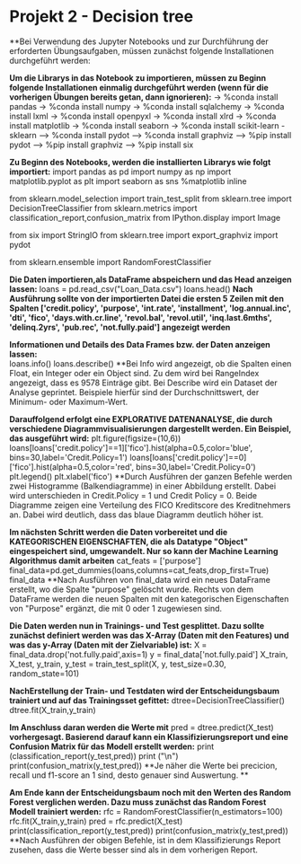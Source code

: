 # Projekt 2 - Decision tree

**Bei Verwendung des Jupyter Notebooks und zur Durchführung der erforderten Übungsaufgaben, müssen zunächst folgende Installationen durchgeführt werden: 

**Um die Librarys in das Notebook zu importieren, müssen zu Beginn folgende Installationen einmalig durchgeführt werden (wenn für die vorherigen Übungen bereits getan, dann ignorieren):**
-> %conda install pandas 
-> %conda install numpy
-> %conda install sqlalchemy 
-> %conda install lxml
-> %conda install openpyxl 
-> %conda install xlrd 
-> %conda install matplotlib 
-> %conda install seaborn 
-> %conda install scikit-learn - sklearn
--> %conda install pydot
--> %conda install graphviz
--> %pip install pydot
--> %pip install graphviz
--> %pip install six

**Zu Beginn des Notebooks, werden die installierten Librarys wie folgt importiert:**
import pandas as pd
import numpy as np
import matplotlib.pyplot as plt
import seaborn as sns
%matplotlib inline

from sklearn.model_selection import train_test_split
from sklearn.tree import DecisionTreeClassifier
from sklearn.metrics import classification_report,confusion_matrix
from IPython.display import Image

from six import StringIO
from sklearn.tree import export_graphviz
import pydot

from sklearn.ensemble import RandomForestClassifier


**Die Daten importieren,als DataFrame abspeichern und das Head anzeigen lassen:**
loans = pd.read_csv("Loan_Data.csv")
loans.head()
**Nach Ausführung sollte von der importierten Datei die ersten 5 Zeilen mit den Spalten ['credit.policy', 'purpose', 'int.rate', 'installment', 'log.annual.inc',
       'dti', 'fico', 'days.with.cr.line', 'revol.bal', 'revol.util',
       'inq.last.6mths', 'delinq.2yrs', 'pub.rec', 'not.fully.paid'] angezeigt werden** 
       
**Informationen und Details des Data Frames bzw. der Daten anzeigen lassen:**     
loans.info()
loans.describe()
**Bei Info wird angezeigt, ob die Spalten einen Float, ein Integer oder ein Object sind. Zu dem wird bei RangeIndex angezeigt, dass es 9578 Einträge gibt. Bei Describe wird ein Dataset der Analyse geprintet. Beispiele hierfür sind der Durchschnittswert, der Minimum- oder Maximum-Wert.

**Darauffolgend erfolgt eine EXPLORATIVE DATENANALYSE, die durch verschiedene Diagrammvisualisierungen dargestellt werden. Ein Beispiel, das ausgeführt wird:**
plt.figure(figsize=(10,6))
loans[loans['credit.policy']==1]['fico'].hist(alpha=0.5,color='blue',
                                              bins=30,label='Credit.Policy=1')
loans[loans['credit.policy']==0]['fico'].hist(alpha=0.5,color='red',
                                              bins=30,label='Credit.Policy=0')
plt.legend()
plt.xlabel('fico')
**Durch Ausführen der ganzen Befehle werden zwei Histogramme (Balkendiagramme) in einer Abbildung erstellt. Dabei wird unterschieden in Credit.Policy = 1 und Credit Policy = 0. Beide Diagramme zeigen eine Verteilung des FICO Kreditscore des Kreditnehmers an. Dabei wird deutlich, dass das blaue Diagramm deutlich höher ist.


**Im nächsten Schritt werden die Daten vorbereitet und die KATEGORISCHEN EIGENSCHAFTEN, die als Datatype "Object" eingespeichert sind, umgewandelt. Nur so kann der Machine Learning Algorithmus damit arbeiten**
cat_feats = ['purpose']
final_data=pd.get_dummies(loans,columns=cat_feats,drop_first=True)
final_data
**Nach Ausführen von final_data wird ein neues DataFrame erstellt, wo die Spalte "purpose" gelöscht wurde. Rechts von dem DataFrame werden die neuen Spalten mit den kategorischen Eigenschaften von "Purpose" ergänzt, die mit 0 oder 1 zugewiesen sind.

**Die Daten werden nun in Trainings- und Test gesplittet. Dazu sollte zunächst definiert werden was das X-Array (Daten mit den Features) und was das y-Array (Daten mit der Zielvariable) ist:** 
X = final_data.drop('not.fully.paid',axis=1)
y = final_data['not.fully.paid']
X_train, X_test, y_train, y_test = train_test_split(X, y, test_size=0.30, random_state=101)

**NachErstellung der Train- und Testdaten wird der Entscheidungsbaum trainiert und auf das Trainingsset gefittet:**
dtree=DecisionTreeClassifier()
dtree.fit(X_train,y_train)

**Im Anschluss daran werden die Werte mit**
pred = dtree.predict(X_test)
**vorhergesagt. Basierend darauf kann ein Klassifizierungsreport und eine Confusion Matrix für das Modell erstellt werden:**
print (classification_report(y_test,pred))
print ("\n")
print(confusion_matrix(y_test,pred))
**Je näher die Werte bei precicion, recall und f1-score an 1 sind, desto genauer sind Auswertung. **

**Am Ende kann der Entscheidungsbaum noch mit den Werten des Random Forest verglichen werden. Dazu muss zunächst das Random Forest Modell trainiert werden:** 
rfc = RandomForestClassifier(n_estimators=100)
rfc.fit(X_train,y_train)
pred = rfc.predict(X_test)
print(classification_report(y_test,pred))
print(confusion_matrix(y_test,pred))
**Nach Ausführen der obigen Befehle, ist in dem Klassifizierungs Report zusehen, dass die Werte besser sind als in dem vorherigen Report.
